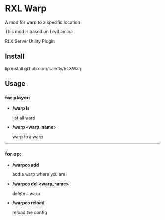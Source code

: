 # RXL Warp

A mod for warp to a specific location

This mod is based on LeviLamina

RLX Server Utility Plugin

## Install

lip install github.com/carefly/RLXWarp

## Usage

### for player:

- **/warp ls**
  
  list all warp

- **/warp <warp_name>**
  
  warp to a warp

---

### for op:

- **/warpop add**
  
  add a warp where you are

- **/warpop del <warp_name>**
  
  delete a warp

- **/warpop reload**
  
  reload the config
